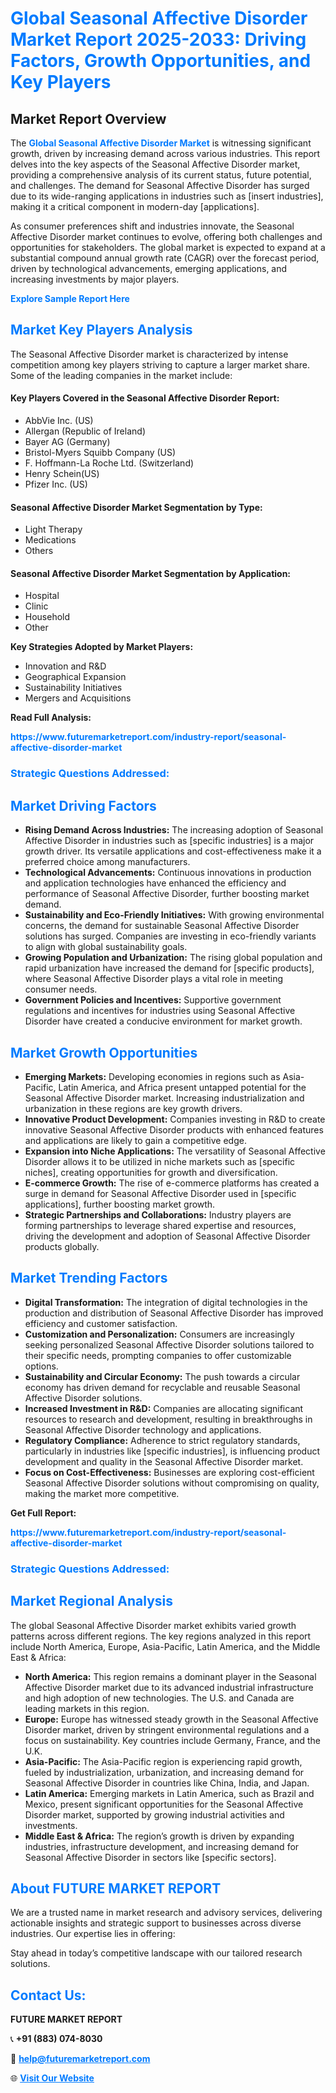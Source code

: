 <h1 style="color: #007BFF;">Global Seasonal Affective Disorder Market Report 2025-2033: Driving Factors, Growth Opportunities, and Key Players</h1>

<section id="overview">
<h2>Market Report Overview</h2>
<p>The <a href="https://www.futuremarketreport.com/industry-report/seasonal-affective-disorder-market" style="color: #007BFF; text-decoration: none;"><strong>Global Seasonal Affective Disorder Market</strong></a> is witnessing significant growth, driven by increasing demand across various industries. This report delves into the key aspects of the Seasonal Affective Disorder market, providing a comprehensive analysis of its current status, future potential, and challenges. The demand for Seasonal Affective Disorder has surged due to its wide-ranging applications in industries such as [insert industries], making it a critical component in modern-day [applications].</p>
<p>As consumer preferences shift and industries innovate, the Seasonal Affective Disorder market continues to evolve, offering both challenges and opportunities for stakeholders. The global market is expected to expand at a substantial compound annual growth rate (CAGR) over the forecast period, driven by technological advancements, emerging applications, and increasing investments by major players.</p>
</section>

<section id="overview">
<p><a href="https://www.futuremarketreport.com/request-sample/reportId=63027" style="color: #007BFF; text-decoration: none;"><strong>Explore Sample Report Here</strong></a></p>
</section>

<section id="key-players">
<h2 style="color: #007BFF;">Market Key Players Analysis</h2>
<p>The Seasonal Affective Disorder market is characterized by intense competition among key players striving to capture a larger market share. Some of the leading companies in the market include:</p>
<h4>Key Players Covered in the Seasonal Affective Disorder Report:</h4>
<ul><li>AbbVie Inc. (US)</li><li>Allergan (Republic of Ireland)</li><li>Bayer AG (Germany)</li><li>Bristol-Myers Squibb Company (US)</li><li>F. Hoffmann-La Roche Ltd. (Switzerland)</li><li>Henry Schein(US)</li><li>Pfizer Inc. (US)</li></ul>
<h4>Seasonal Affective Disorder Market Segmentation by Type:</h4>
<ul><li>Light Therapy</li><li>Medications</li><li>Others</li></ul>

<h4>Seasonal Affective Disorder Market Segmentation by Application:</h4>
<ul><li>Hospital</li><li>Clinic</li><li>Household</li><li>Other</li></ul>
<p><strong>Key Strategies Adopted by Market Players:</strong></p>
<ul>
<li>Innovation and R&D</li>
<li>Geographical Expansion</li>
<li>Sustainability Initiatives</li>
<li>Mergers and Acquisitions</li>
</ul>
</section>

<section>
<p><strong>Read Full Analysis: </strong></p><a href="https://www.futuremarketreport.com/industry-report/seasonal-affective-disorder-market" style="color: #007BFF; text-decoration: none;"><strong>https://www.futuremarketreport.com/industry-report/seasonal-affective-disorder-market</strong></a>
<h3 style="color: #007BFF;">Strategic Questions Addressed:</h3>
</section>

<section id="driving-factors">
<h2 style="color: #007BFF;">Market Driving Factors</h2>
<ul>
<li><strong>Rising Demand Across Industries:</strong> The increasing adoption of Seasonal Affective Disorder in industries such as [specific industries] is a major growth driver. Its versatile applications and cost-effectiveness make it a preferred choice among manufacturers.</li>
<li><strong>Technological Advancements:</strong> Continuous innovations in production and application technologies have enhanced the efficiency and performance of Seasonal Affective Disorder, further boosting market demand.</li>
<li><strong>Sustainability and Eco-Friendly Initiatives:</strong> With growing environmental concerns, the demand for sustainable Seasonal Affective Disorder solutions has surged. Companies are investing in eco-friendly variants to align with global sustainability goals.</li>
<li><strong>Growing Population and Urbanization:</strong> The rising global population and rapid urbanization have increased the demand for [specific products], where Seasonal Affective Disorder plays a vital role in meeting consumer needs.</li>
<li><strong>Government Policies and Incentives:</strong> Supportive government regulations and incentives for industries using Seasonal Affective Disorder have created a conducive environment for market growth.</li>
</ul>
</section>

<section id="growth-opportunities">
<h2 style="color: #007BFF;">Market Growth Opportunities</h2>
<ul>
<li><strong>Emerging Markets:</strong> Developing economies in regions such as Asia-Pacific, Latin America, and Africa present untapped potential for the Seasonal Affective Disorder market. Increasing industrialization and urbanization in these regions are key growth drivers.</li>
<li><strong>Innovative Product Development:</strong> Companies investing in R&D to create innovative Seasonal Affective Disorder products with enhanced features and applications are likely to gain a competitive edge.</li>
<li><strong>Expansion into Niche Applications:</strong> The versatility of Seasonal Affective Disorder allows it to be utilized in niche markets such as [specific niches], creating opportunities for growth and diversification.</li>
<li><strong>E-commerce Growth:</strong> The rise of e-commerce platforms has created a surge in demand for Seasonal Affective Disorder used in [specific applications], further boosting market growth.</li>
<li><strong>Strategic Partnerships and Collaborations:</strong> Industry players are forming partnerships to leverage shared expertise and resources, driving the development and adoption of Seasonal Affective Disorder products globally.</li>
</ul>
</section>

<section id="trending-factors">
<h2 style="color: #007BFF;">Market Trending Factors</h2>
<ul>
<li><strong>Digital Transformation:</strong> The integration of digital technologies in the production and distribution of Seasonal Affective Disorder has improved efficiency and customer satisfaction.</li>
<li><strong>Customization and Personalization:</strong> Consumers are increasingly seeking personalized Seasonal Affective Disorder solutions tailored to their specific needs, prompting companies to offer customizable options.</li>
<li><strong>Sustainability and Circular Economy:</strong> The push towards a circular economy has driven demand for recyclable and reusable Seasonal Affective Disorder solutions.</li>
<li><strong>Increased Investment in R&D:</strong> Companies are allocating significant resources to research and development, resulting in breakthroughs in Seasonal Affective Disorder technology and applications.</li>
<li><strong>Regulatory Compliance:</strong> Adherence to strict regulatory standards, particularly in industries like [specific industries], is influencing product development and quality in the Seasonal Affective Disorder market.</li>
<li><strong>Focus on Cost-Effectiveness:</strong> Businesses are exploring cost-efficient Seasonal Affective Disorder solutions without compromising on quality, making the market more competitive.</li>
</ul>
</section>

<section>
<p><strong>Get Full Report: </strong></p><a href="https://www.futuremarketreport.com/industry-report/seasonal-affective-disorder-market" style="color: #007BFF; text-decoration: none;"><strong>https://www.futuremarketreport.com/industry-report/seasonal-affective-disorder-market</strong></a>
<h3 style="color: #007BFF;">Strategic Questions Addressed:</h3>
</section>


<section id="regional-analysis">
<h2 style="color: #007BFF;">Market Regional Analysis</h2>
<p>The global Seasonal Affective Disorder market exhibits varied growth patterns across different regions. The key regions analyzed in this report include North America, Europe, Asia-Pacific, Latin America, and the Middle East & Africa:</p>
<ul>
<li><strong>North America:</strong> This region remains a dominant player in the Seasonal Affective Disorder market due to its advanced industrial infrastructure and high adoption of new technologies. The U.S. and Canada are leading markets in this region.</li>
<li><strong>Europe:</strong> Europe has witnessed steady growth in the Seasonal Affective Disorder market, driven by stringent environmental regulations and a focus on sustainability. Key countries include Germany, France, and the U.K.</li>
<li><strong>Asia-Pacific:</strong> The Asia-Pacific region is experiencing rapid growth, fueled by industrialization, urbanization, and increasing demand for Seasonal Affective Disorder in countries like China, India, and Japan.</li>
<li><strong>Latin America:</strong> Emerging markets in Latin America, such as Brazil and Mexico, present significant opportunities for the Seasonal Affective Disorder market, supported by growing industrial activities and investments.</li>
<li><strong>Middle East & Africa:</strong> The region’s growth is driven by expanding industries, infrastructure development, and increasing demand for Seasonal Affective Disorder in sectors like [specific sectors].</li>
</ul>
</section>

<footer>
<h2 style="color: #007BFF;">About FUTURE MARKET REPORT</h2>
<p>We are a trusted name in market research and advisory services, delivering actionable insights and strategic support to businesses across diverse industries. Our expertise lies in offering:</p>

<p>Stay ahead in today’s competitive landscape with our tailored research solutions.</p>

<h2 style="color: #007BFF;">Contact Us:</h2>
<p><strong>FUTURE MARKET REPORT</strong></p>
<p>📞 <strong>+91 (883) 074-8030</strong></p>
<p>📧 <strong><a href="mailto:help@futuremarketreport.com" style="color: #007BFF;">help@futuremarketreport.com</a></strong></p>
<p>🌐 <strong><a href="https://www.futuremarketreport.com/" style="color: #007BFF;">Visit Our Website</a></strong></p>
</footer>